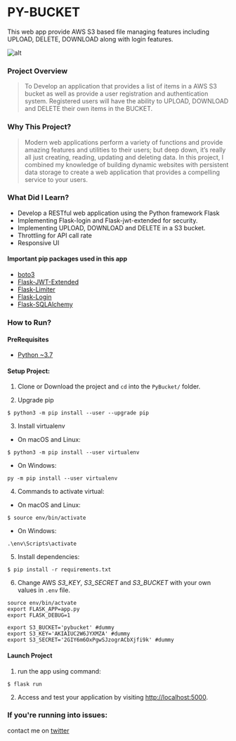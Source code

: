 # PY-BUCKET
This web app provide AWS S3 based file managing features including UPLOAD, DELETE, DOWNLOAD along with login features.

![alt](https://i.ibb.co/myrY9Zb/output-onlinepngtools.png)

### Project Overview
> To Develop an application that provides a list of items in a AWS S3 bucket as well as provide a user registration and authentication system. Registered users will have the ability to UPLOAD, DOWNLOAD and DELETE their own items in the BUCKET.

### Why This Project?
> Modern web applications perform a variety of functions and provide amazing features and utilities to their users; but deep down, it’s really all just creating, reading, updating and deleting data. In this project, I combined my knowledge of building dynamic websites with persistent data storage to create a web application that provides a compelling service to your users.

### What Did I Learn?
  * Develop a RESTful web application using the Python framework Flask
  * Implementing Flask-login and Flask-jwt-extended for security.
  * Implementing UPLOAD, DOWNLOAD and DELETE in a S3 bucket.
  * Throttling for API call rate
  * Responsive UI
  
  #### Important **pip** packages used in this app
  * [boto3](https://pypi.org/project/boto3/)
  * [Flask-JWT-Extended](https://pypi.org/project/Flask-JWT-Extended/)
  * [Flask-Limiter](https://pypi.org/project/Flask-Limiter/)
  * [Flask-Login](https://pypi.org/project/Flask-Login/)
  * [Flask-SQLAlchemy](https://pypi.org/project/Flask-SQLAlchemy/)

### How to Run?

#### PreRequisites
  * [Python ~3.7](https://www.python.org/)
  
#### Setup Project:
  1. Clone or Download the project and `cd` into the `PyBucket/` folder.

  2. Upgrade pip
   ```
   $ python3 -m pip install --user --upgrade pip
   ```

  3. Install virtualenv
  - On macOS and Linux:
  ```
  $ python3 -m pip install --user virtualenv
  ```

  - On Windows:
  ```
  py -m pip install --user virtualenv
  ```

  4. Commands to activate virtual:

  - On macOS and Linux:
  ```
  $ source env/bin/activate
  ```

  - On Windows:
  ```
  .\env\Scripts\activate
  ```

  5. Install dependencies:
  ```
  $ pip install -r requirements.txt
  ```

  6. Change AWS *S3_KEY*, *S3_SECRET* and *S3_BUCKET* with your own values in `.env` file.
  ```
  source env/bin/actvate
  export FLASK_APP=app.py
  export FLASK_DEBUG=1

  export S3_BUCKET='pybucket' #dummy
  export S3_KEY='AKIAIUC2W6JYXMZA' #dummy
  export S3_SECRET='2GIY6m6OxPgwSJzogrACbXjfi9k' #dummy
  ```

#### Launch Project
  1. run the app using command:
  ```
  $ flask run
  ```
  
  2. Access and test your application by visiting [http://localhost:5000](http://localhost:5000).


### If you're running into issues:
contact me on [twitter](https://www.twitter.com/harshsahu97/)
